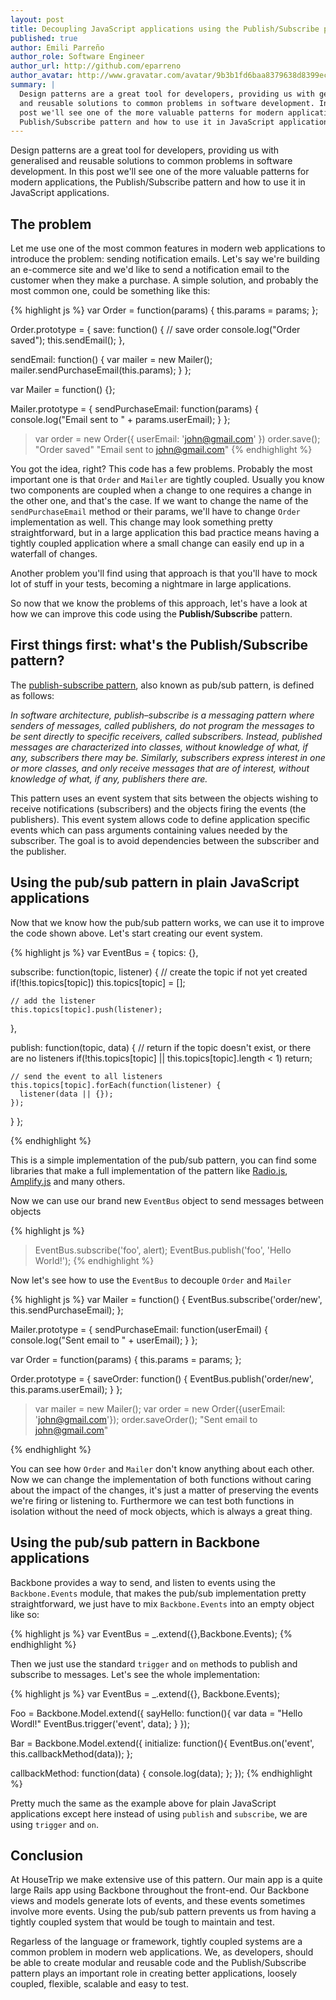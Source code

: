 ```yaml
---
layout: post
title: Decoupling JavaScript applications using the Publish/Subscribe pattern
published: true
author: Emili Parreño
author_role: Software Engineer
author_url: http://github.com/eparreno
author_avatar: http://www.gravatar.com/avatar/9b3b1fd6baa8379638d8399ecd60045d.png
summary: |
  Design patterns are a great tool for developers, providing us with generalised
  and reusable solutions to common problems in software development. In this
  post we'll see one of the more valuable patterns for modern applications, the
  Publish/Subscribe pattern and how to use it in JavaScript applications.
---
```


Design patterns are a great tool for developers, providing us with generalised
and reusable solutions to common problems in software development. In this
post we'll see one of the more valuable patterns for modern applications, the
Publish/Subscribe pattern and how to use it in JavaScript applications.

## The problem
Let me use one of the most common features in modern web applications to
introduce the problem: sending notification emails.
Let's say we're building an e-commerce site and we'd like to send a
notification email to the customer when they make a purchase. A simple
solution, and probably the most common one, could be something like this:


{% highlight js %}
var Order = function(params) {
  this.params = params;
};

Order.prototype = {
  save: function() {
    // save order
    console.log("Order saved");
    this.sendEmail();
  },

  sendEmail: function() {
    var mailer = new Mailer();
    mailer.sendPurchaseEmail(this.params);
  }
};

var Mailer = function() {};

Mailer.prototype = {
  sendPurchaseEmail: function(params) {
    console.log("Email sent to " + params.userEmail);
  }
};

> var order = new Order({ userEmail: 'john@gmail.com'  })
> order.save();
> "Order saved"
> "Email sent to john@gmail.com"
{% endhighlight %}

You got the idea, right? This code has a few problems. Probably the most
important one is that `Order` and `Mailer` are tightly coupled. Usually
you know two components are coupled when a change to one requires a change in
the other one, and that's the case. If we want to change the name of the
`sendPurchaseEmail` method or their params, we'll have to change `Order`
implementation as well. This change may look something pretty straightforward,
but in a large application this bad practice means having a tightly coupled
application where a small change can easily end up in a waterfall of changes.

Another problem you'll find using that approach is that you'll have to mock lot
of stuff in your tests, becoming a nightmare in large applications.

So now that we know the problems of this approach, let's have a look at how we
can improve this code using the **Publish/Subscribe** pattern.

## First things first: what's the Publish/Subscribe pattern?
The [publish-subscribe pattern](https://en.wikipedia.org/wiki/Publish%E2%80%93subscribe_pattern), also known as pub/sub pattern, is defined as follows:

_In software architecture, publish–subscribe is a messaging pattern where
senders of messages, called publishers, do not program the messages to be sent
directly to specific receivers, called subscribers. Instead, published messages
are characterized into classes, without knowledge of what, if any, subscribers
there may be. Similarly, subscribers express interest in one or more classes,
and only receive messages that are of interest, without knowledge of what, if
any, publishers there are._

This pattern uses an event system that sits between the objects wishing to
receive notifications (subscribers) and the objects firing the events (the
publishers). This event system allows code to define application specific events
which can pass arguments containing values needed by the subscriber. The goal
is to avoid dependencies between the subscriber and the publisher.

## Using the pub/sub pattern in plain JavaScript applications
Now that we know how the pub/sub pattern works, we can use it to improve the
code shown above. Let's start creating our event system.

{% highlight js %}
var EventBus = {
  topics: {},

  subscribe: function(topic, listener) {
    // create the topic if not yet created
    if(!this.topics[topic]) this.topics[topic] = [];

    // add the listener
    this.topics[topic].push(listener);
  },

  publish: function(topic, data) {
    // return if the topic doesn't exist, or there are no listeners
    if(!this.topics[topic] || this.topics[topic].length < 1) return;

    // send the event to all listeners
    this.topics[topic].forEach(function(listener) {
      listener(data || {});
    });
  }
};

{% endhighlight %}

This is a simple implementation of the pub/sub pattern, you can find some
libraries that make a full implementation of the pattern like
[Radio.js](http://radio.uxder.com/),
[Amplify.js](http://amplifyjs.com/api/pubsub/) and many others.

Now we can use our brand new `EventBus` object to send messages between objects

{% highlight js %}
> EventBus.subscribe('foo', alert);
> EventBus.publish('foo', 'Hello World!');
{% endhighlight %}

Now let's see how to use the `EventBus` to decouple `Order` and `Mailer`

{% highlight js %}
var Mailer = function() {
  EventBus.subscribe('order/new', this.sendPurchaseEmail);
};

Mailer.prototype = {
  sendPurchaseEmail: function(userEmail) {
    console.log("Sent email to " + userEmail);
  }
};

var Order = function(params) {
  this.params = params;
};

Order.prototype = {
  saveOrder: function() {
    EventBus.publish('order/new', this.params.userEmail);
  }
};

> var mailer = new Mailer();
> var order = new Order({userEmail: 'john@gmail.com'});
> order.saveOrder();
> "Sent email to john@gmail.com"

{% endhighlight %}

You can see how `Order` and `Mailer` don't know anything about each other. Now
we can change the implementation of both functions without caring about the
impact of the changes, it's just a matter of preserving the events we're firing
or listening to. Furthermore we can test both functions in isolation without
the need of mock objects, which is always a great thing.

## Using the pub/sub pattern in Backbone applications
Backbone provides a way to send, and listen to events using the
`Backbone.Events` module, that makes the pub/sub implementation pretty
straightforward, we just have to mix `Backbone.Events` into an empty object
like so:

{% highlight js %}
var EventBus = _.extend({},Backbone.Events);
{% endhighlight %}

Then we just use the standard `trigger` and `on` methods to publish and
subscribe to messages. Let's see the whole implementation:

{% highlight js %}
var EventBus = _.extend({}, Backbone.Events);

Foo = Backbone.Model.extend({
  sayHello: function(){
    var data = "Hello Wordl!"
    EventBus.trigger('event', data);
  }
});

Bar = Backbone.Model.extend({
  initialize: function(){
    EventBus.on('event', this.callbackMethod(data));
  };

  callbackMethod: function(data) {
    console.log(data);
  };
});
{% endhighlight %}

Pretty much the same as the example above for plain JavaScript applications
except here instead of using `publish` and `subscribe`, we are using `trigger`
and `on`.

## Conclusion
At HouseTrip we make extensive use of this pattern. Our main app is a quite
large Rails app using Backbone throughout the front-end. Our Backbone views and models
generate lots of events, and these events sometimes involve more events. Using
the pub/sub pattern prevents us from having a tightly coupled system that
would be tough to maintain and test.

Regarless of the language or framework, tightly coupled systems are a common
problem in modern web applications. We, as developers,
should be able to create modular and reusable code and the Publish/Subscribe
pattern plays an important role in creating better applications, loosely coupled,
flexible, scalable and easy to test.
